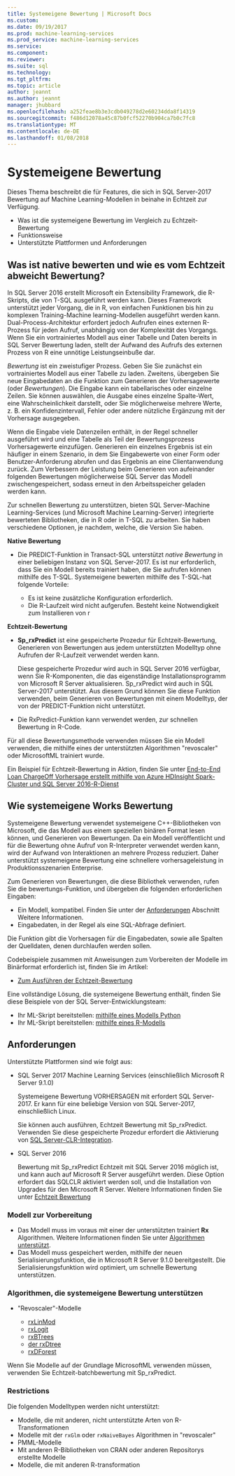 ```yaml
---
title: Systemeigene Bewertung | Microsoft Docs
ms.custom: 
ms.date: 09/19/2017
ms.prod: machine-learning-services
ms.prod_service: machine-learning-services
ms.service: 
ms.component: 
ms.reviewer: 
ms.suite: sql
ms.technology: 
ms.tgt_pltfrm: 
ms.topic: article
author: jeannt
ms.author: jeannt
manager: jhubbard
ms.openlocfilehash: a252feae8b3e3cdb049278d2e60234dda8f14319
ms.sourcegitcommit: f486d12078a45c87b0fcf52270b904ca7b0c7fc8
ms.translationtype: MT
ms.contentlocale: de-DE
ms.lasthandoff: 01/08/2018
---
```

# <a name="native-scoring"></a>Systemeigene Bewertung

Dieses Thema beschreibt die für Features, die sich in SQL Server-2017 Bewertung auf Machine Learning-Modellen in beinahe in Echtzeit zur Verfügung.

+ Was ist die systemeigene Bewertung im Vergleich zu Echtzeit-Bewertung
+ Funktionsweise
+ Unterstützte Plattformen und Anforderungen

## <a name="what-is-native-scoring-and-how-is-it-different-from-realtime-scoring"></a>Was ist native bewerten und wie es vom Echtzeit abweicht Bewertung?

In SQL Server 2016 erstellt Microsoft ein Extensibility Framework, die R-Skripts, die von T-SQL ausgeführt werden kann. Dieses Framework unterstützt jeder Vorgang, die in R, von einfachen Funktionen bis hin zu komplexen Training-Machine learning-Modellen ausgeführt werden kann. Dual-Process-Architektur erfordert jedoch Aufrufen eines externen R-Prozess für jeden Aufruf, unabhängig von der Komplexität des Vorgangs. Wenn Sie ein vortrainiertes Modell aus einer Tabelle und Daten bereits in SQL Server Bewertung laden, stellt der Aufwand des Aufrufs des externen Prozess von R eine unnötige Leistungseinbuße dar.

_Bewertung_ ist ein zweistufiger Prozess. Geben Sie Sie zunächst ein vortrainiertes Modell aus einer Tabelle zu laden. Zweitens, übergeben Sie neue Eingabedaten an die Funktion zum Generieren der Vorhersagewerte (oder _Bewertungen_). Die Eingabe kann ein tabellarisches oder einzelne Zeilen. Sie können auswählen, die Ausgabe eines einzelne Spalte-Wert, eine Wahrscheinlichkeit darstellt, oder Sie möglicherweise mehrere Werte, z. B. ein Konfidenzintervall, Fehler oder andere nützliche Ergänzung mit der Vorhersage ausgegeben.

Wenn die Eingabe viele Datenzeilen enthält, in der Regel schneller ausgeführt wird und eine Tabelle als Teil der Bewertungsprozess Vorhersagewerte einzufügen.  Generieren ein einzelnes Ergebnis ist ein häufiger in einem Szenario, in dem Sie Eingabewerte von einer Form oder Benutzer-Anforderung abrufen und das Ergebnis an eine Clientanwendung zurück. Zum Verbessern der Leistung beim Generieren von aufeinander folgenden Bewertungen möglicherweise SQL Server das Modell zwischengespeichert, sodass erneut in den Arbeitsspeicher geladen werden kann.

Zur schnellen Bewertung zu unterstützen, bieten SQL Server-Machine Learning-Services (und Microsoft Machine Learning-Server) integrierte bewerteten Bibliotheken, die in R oder in T-SQL zu arbeiten. Sie haben verschiedene Optionen, je nachdem, welche, die Version Sie haben.

**Native Bewertung**

+ Die PREDICT-Funktion in Transact-SQL unterstützt _native Bewertung_ in einer beliebigen Instanz von SQL Server-2017. Es ist nur erforderlich, dass Sie ein Modell bereits trainiert haben, die Sie aufrufen können mithilfe des T-SQL. Systemeigene bewerten mithilfe des T-SQL-hat folgende Vorteile:

    + Es ist keine zusätzliche Konfiguration erforderlich.
    + Die R-Laufzeit wird nicht aufgerufen. Besteht keine Notwendigkeit zum Installieren von r

**Echtzeit-Bewertung**

+ **Sp_rxPredict** ist eine gespeicherte Prozedur für Echtzeit-Bewertung, Generieren von Bewertungen aus jedem unterstützten Modelltyp ohne Aufrufen der R-Laufzeit verwendet werden kann.

  Diese gespeicherte Prozedur wird auch in SQL Server 2016 verfügbar, wenn Sie R-Komponenten, die das eigenständige Installationsprogramm von Microsoft R Server aktualisieren. Sp_rxPredict wird auch in SQL Server-2017 unterstützt. Aus diesem Grund können Sie diese Funktion verwenden, beim Generieren von Bewertungen mit einem Modelltyp, der von der PREDICT-Funktion nicht unterstützt.

+ Die RxPredict-Funktion kann verwendet werden, zur schnellen Bewertung in R-Code.

Für all diese Bewertungsmethode verwenden müssen Sie ein Modell verwenden, die mithilfe eines der unterstützten Algorithmen "revoscaler" oder MicrosoftML trainiert wurde.

Ein Beispiel für Echtzeit-Bewertung in Aktion, finden Sie unter [End-to-End Loan ChargeOff Vorhersage erstellt mithilfe von Azure HDInsight Spark-Cluster und SQL Server 2016-R-Dienst](https://blogs.msdn.microsoft.com/rserver/2017/06/29/end-to-end-loan-chargeoff-prediction-built-using-azure-hdinsight-spark-clusters-and-sql-server-2016-r-service/)

## <a name="how-native-scoring-works"></a>Wie systemeigene Works Bewertung

Systemeigene Bewertung verwendet systemeigene C++-Bibliotheken von Microsoft, die das Modell aus einem speziellen binären Format lesen können, und Generieren von Bewertungen. Da ein Modell veröffentlicht und für die Bewertung ohne Aufruf von R-Interpreter verwendet werden kann, wird der Aufwand von Interaktionen an mehrere Prozess reduziert. Daher unterstützt systemeigene Bewertung eine schnellere vorhersageleistung in Produktionsszenarien Enterprise.

Zum Generieren von Bewertungen, die diese Bibliothek verwenden, rufen Sie die bewertungs-Funktion, und übergeben die folgenden erforderlichen Eingaben:

+ Ein Modell, kompatibel. Finden Sie unter der [Anforderungen](#Requirements) Abschnitt Weitere Informationen.
+ Eingabedaten, in der Regel als eine SQL-Abfrage definiert.

Die Funktion gibt die Vorhersagen für die Eingabedaten, sowie alle Spalten der Quelldaten, denen durchlaufen werden sollen.

Codebeispiele zusammen mit Anweisungen zum Vorbereiten der Modelle im Binärformat erforderlich ist, finden Sie im Artikel:

+ [Zum Ausführen der Echtzeit-Bewertung](r/how-to-do-realtime-scoring.md)

Eine vollständige Lösung, die systemeigene Bewertung enthält, finden Sie diese Beispiele von der SQL Server-Entwicklungsteam:

+ Ihr ML-Skript bereitstellen: [mithilfe eines Modells Python](https://microsoft.github.io/sql-ml-tutorials/python/rentalprediction/step/3.html)
+ Ihr ML-Skript bereitstellen: [mithilfe eines R-Modells](https://microsoft.github.io/sql-ml-tutorials/R/rentalprediction/step/3.html)

## <a name="requirements"></a>Anforderungen

Unterstützte Plattformen sind wie folgt aus:

+ SQL Server 2017 Machine Learning Services (einschließlich Microsoft R Server 9.1.0)
    
    Systemeigene Bewertung VORHERSAGEN mit erfordert SQL Server-2017.
    Er kann für eine beliebige Version von SQL Server-2017, einschließlich Linux.

    Sie können auch ausführen, Echtzeit Bewertung mit Sp_rxPredict. Verwenden Sie diese gespeicherte Prozedur erfordert die Aktivierung von [SQL Server-CLR-Integration](https://docs.microsoft.com/dotnet/framework/data/adonet/sql/introduction-to-sql-server-clr-integration).

+ SQL Server 2016

   Bewertung mit Sp_rxPredict Echtzeit mit SQL Server 2016 möglich ist, und kann auch auf Microsoft R Server ausgeführt werden. Diese Option erfordert das SQLCLR aktiviert werden soll, und die Installation von Upgrades für den Microsoft R Server.
   Weitere Informationen finden Sie unter [Echtzeit Bewertung](Real-time-scoring.md)

### <a name="model-preparation"></a>Modell zur Vorbereitung

+ Das Modell muss im voraus mit einer der unterstützten trainiert **Rx** Algorithmen. Weitere Informationen finden Sie unter [Algorithmen unterstützt](#bkmk_native_supported_algos).
+ Das Modell muss gespeichert werden, mithilfe der neuen Serialisierungsfunktion, die in Microsoft R Server 9.1.0 bereitgestellt. Die Serialisierungsfunktion wird optimiert, um schnelle Bewertung unterstützen.

### <a name="bkmk_native_supported_algos"></a>Algorithmen, die systemeigene Bewertung unterstützen

+ "Revoscaler"-Modelle

  + [rxLinMod](https://docs.microsoft.com/r-server/r-reference/revoscaler/rxlinmod)
  + [rxLogit](https://docs.microsoft.com/r-server/r-reference/revoscaler/rxlogit)
  + [rxBTrees](https://docs.microsoft.com/r-server/r-reference/revoscaler/rxbtrees)
  + [der rxDtree](https://docs.microsoft.com/r-server/r-reference/revoscaler/rxdtree)
  + [rxDForest](https://docs.microsoft.com/r-server/r-reference/revoscaler/rxdforest)

Wenn Sie Modelle auf der Grundlage MicrosoftML verwenden müssen, verwenden Sie Echtzeit-batchbewertung mit Sp_rxPredict.

### <a name="restrictions"></a>Restrictions

Die folgenden Modelltypen werden nicht unterstützt:

+ Modelle, die mit anderen, nicht unterstützte Arten von R-Transformationen
+ Modelle mit der `rxGlm` oder `rxNaiveBayes` Algorithmen in "revoscaler"
+ PMML-Modelle
+ Mit anderen R-Bibliotheken von CRAN oder anderen Repositorys erstellte Modelle
+ Modelle, die mit anderen R-transformation

